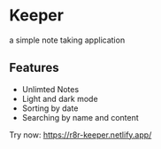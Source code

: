 # Keeper

a simple note taking application

## Features

-   Unlimted Notes
-   Light and dark mode
-   Sorting by date
-   Searching by name and content

Try now: https://r8r-keeper.netlify.app/
